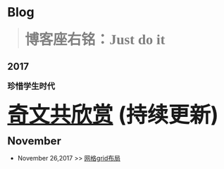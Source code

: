 # Blog

> <font color=gray size=6 face="微软雅黑"><b>博客座右铭：Just do it</b></font>

## 2017
<font size=4><b>珍惜学生时代</b></font>

<font size=12><b>[奇文共欣赏](https://github.com/wksmile/blog/issues/1)  (持续更新)</b></font>

<font size=5><b>November</b></font>

- November 26,2017 >> [网格grid布局](https://github.com/wksmile/blog/issues/2)